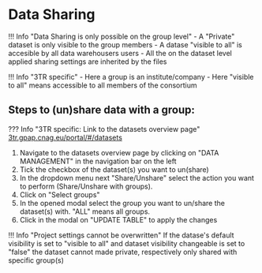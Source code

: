# Data Sharing

!!! Info "Data Sharing is only possible on the group level"
    - A "Private" dataset is only visible to the group members
    - A datase "visible to all" is accesible by all data warehousers users
    - All the on the dataset level applied sharing settings are inherited by the files

!!! Info "3TR specific"
    - Here a group is an institute/company
    - Here "visible to all" means accessible to all members of the consortium

## Steps to (un)share data with a group:

??? Info "3TR specific: Link to the datasets overview page"
    [3tr.gpap.cnag.eu/portal/#/datasets](https://3tr.gpap.cnag.eu/portal/#/datasets)

1. Navigate to the datasets overview page by clicking on "DATA MANAGEMENT" in the navigation bar on the left
2. Tick the checkbox of the dataset(s) you want to un(share)
3. In the dropdown menu next "Share/Unshare" select the action you want to perform (Share/Unshare with groups).
4. Click on "Select groups" 
5. In the opened modal select the group you want to un/share the dataset(s) with.
   "ALL" means all groups.
6. Click in the modal on "UPDATE TABLE" to apply the changes

!!! Info "Project settings cannot be overwritten"
    If the datase's default visibility is set to "visible to all" 
    and dataset visibility changeable is set to "false"
    the dataset cannot made private, respectively only shared with specific group(s)